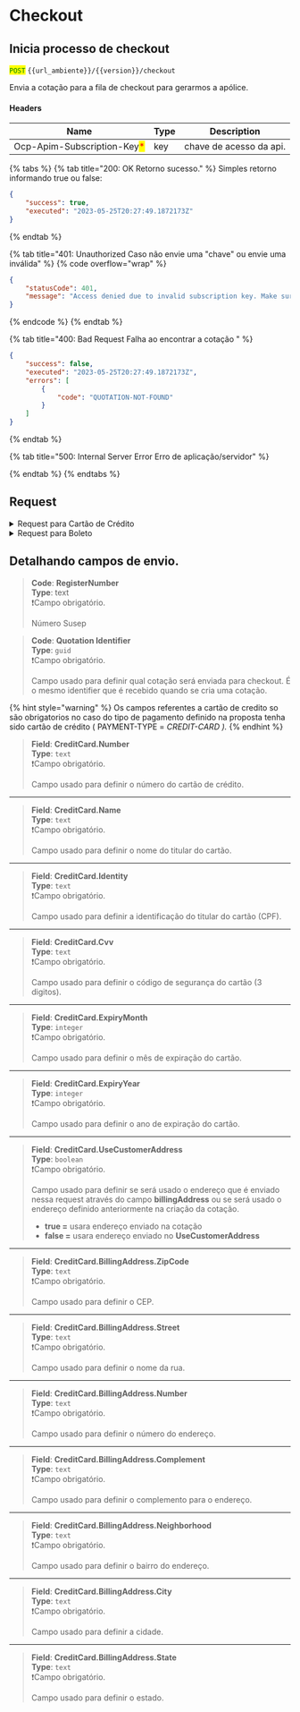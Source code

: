 # Checkout

## Inicia processo de checkout

<mark style="color:green;">`POST`</mark> `{{url_ambiente}}/{{version}}/checkout`

Envia a cotação para a fila de checkout para gerarmos a apólice.

#### Headers

| Name                                                        | Type | Description             |
| ----------------------------------------------------------- | ---- | ----------------------- |
| Ocp-Apim-Subscription-Key<mark style="color:red;">\*</mark> | key  | chave de acesso da api. |

{% tabs %}
{% tab title="200: OK Retorno sucesso." %}
Simples retorno informando true ou false:

```json
{
    "success": true,
    "executed": "2023-05-25T20:27:49.1872173Z"
}
```
{% endtab %}

{% tab title="401: Unauthorized Caso não envie uma "chave" ou envie uma inválida" %}
{% code overflow="wrap" %}
```json
{
    "statusCode": 401,
    "message": "Access denied due to invalid subscription key. Make sure to provide a valid key for an active subscription."
}
```
{% endcode %}
{% endtab %}

{% tab title="400: Bad Request Falha ao encontrar a cotação " %}
```json
{
    "success": false,
    "executed": "2023-05-25T20:27:49.1872173Z",
    "errors": [
        {
            "code": "QUOTATION-NOT-FOUND"
        }
    ]
}
```
{% endtab %}

{% tab title="500: Internal Server Error Erro de aplicação/servidor" %}

{% endtab %}
{% endtabs %}

## Request

<details>

<summary>Request para Cartão de Crédito</summary>

```json
{
   "registerNumber:"",
   "quotationIdentifier":"2aea86d1-a9e5-4220-ab29-68c3fba8483f",
   "creditCard":{
      "number":"5431315941306755",
      "name":"João da costa",
      "identity":"59989083096",
      "cvv":"789",
      "expiryMonth":10,
      "expiryYear":2027,
      "useCustomerAddress":false,
      "billingAddress":{
         "zipCode":"12433234",
         "street":"rua ficticia",
         "number":"123",
         "complement":"proximo a padaria",
         "neighborhood":"campos",
         "city":"São José dos Campos",
         "state":"Campo belo"
      }
   }
}
```

</details>

<details>

<summary>Request para Boleto</summary>

```
{
   "registerNumber":"",
   "quotationIdentifier":"2aea86d1-a9e5-4220-ab29-68c3fba8483f"
}
```

</details>

## **Detalhando campos de envio.**

> **Code**: **RegisterNumber**\
> **Type**: text\
> ❗Campo obrigatório.
>
> Número Susep

> **Code**: **Quotation Identifier**\
> **Type**: `guid`\
> ❗Campo obrigatório.
>
> Campo usado para definir qual cotação será enviada para checkout. É o mesmo identifier que é recebido quando se cria uma cotação.

{% hint style="warning" %}
Os campos referentes a cartão de credito so são obrigatorios no caso do tipo de pagamento definido na proposta tenha sido cartão de crédito ( PAYMENT-TYPE = _CREDIT-CARD )._
{% endhint %}

> **Field**: **CreditCard.Number**\
> **Type**: `text`\
> ❗Campo obrigatório.
>
> Campo usado para definir o número do cartão de crédito.

***

> **Field**: **CreditCard.Name**\
> **Type**: `text`\
> ❗Campo obrigatório.
>
> Campo usado para definir o nome do titular do cartão.

***

> **Field**: **CreditCard.Identity**\
> **Type**: `text`\
> ❗Campo obrigatório.
>
> Campo usado para definir a identificação do titular do cartão (CPF).

***

> **Field**: **CreditCard.Cvv**\
> **Type**: `text`\
> ❗Campo obrigatório.
>
> Campo usado para definir o código de segurança do cartão (3 digitos).

***

> **Field**: **CreditCard.ExpiryMonth**\
> **Type**: `integer`\
> ❗Campo obrigatório.
>
> Campo usado para definir o mês de expiração do cartão.

***

> **Field**: **CreditCard.ExpiryYear**\
> **Type**: `integer`\
> ❗Campo obrigatório.
>
> Campo usado para definir o ano de expiração do cartão.

***

> **Field**: **CreditCard.UseCustomerAddress**\
> **Type**: `boolean`\
> ❗Campo obrigatório.
>
> Campo usado para definir se será usado o endereço que é enviado nessa request através do campo **billingAddress** ou se será usado o endereço definido anteriormente na criação da cotação.
>
> * **true =** usara endereço enviado na cotação
> * **false =** usara endereço enviado no **UseCustomerAddress**

***

> **Field**: **CreditCard.BillingAddress.ZipCode**\
> **Type**: `text`\
> ❗Campo obrigatório.
>
> Campo usado para definir o CEP.

***

> **Field**: **CreditCard.BillingAddress.Street**\
> **Type**: `text`\
> ❗Campo obrigatório.
>
> Campo usado para definir o nome da rua.

***

> **Field**: **CreditCard.BillingAddress.Number**\
> **Type**: `text`\
> ❗Campo obrigatório.
>
> Campo usado para definir o número do endereço.

***

> **Field**: **CreditCard.BillingAddress.Complement**\
> **Type**: `text`\
> ❗Campo obrigatório.
>
> Campo usado para definir o complemento para o endereço.

***

> **Field**: **CreditCard.BillingAddress.Neighborhood**\
> **Type**: `text`\
> ❗Campo obrigatório.
>
> Campo usado para definir o bairro do endereço.

***

> **Field**: **CreditCard.BillingAddress.City**\
> **Type**: `text`\
> ❗Campo obrigatório.
>
> Campo usado para definir a cidade.

***

> **Field**: **CreditCard.BillingAddress.State**\
> **Type**: `text`\
> ❗Campo obrigatório.
>
> Campo usado para definir o estado.
